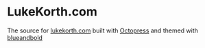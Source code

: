 # LukeKorth.com

The source for [lukekorth.com](http://lukekorth.com) built with [Octopress](https://github.com/imathis/octopress) and themed with [blueandbold](https://github.com/johnkeith/boldandblue)
